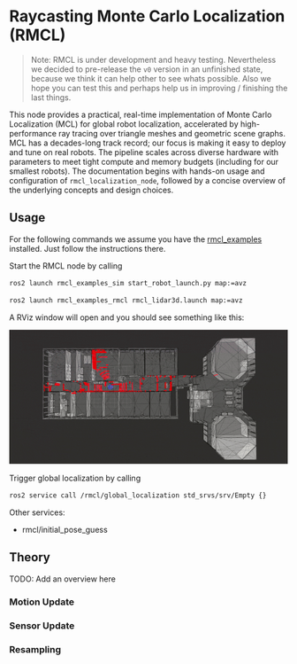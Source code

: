 # Raycasting Monte Carlo Localization (RMCL)

> Note: RMCL is under development and heavy testing. 
> Nevertheless we decided to pre-release the `v0` version in an unfinished state, because we think it can help other to see 
> whats possible. Also we hope you can test this and perhaps help us in improving / finishing the last things.

This node provides a practical, real-time implementation of Monte Carlo Localization (MCL) for global robot localization, accelerated by high-performance ray tracing over triangle meshes and geometric scene graphs. MCL has a decades-long track record; our focus is making it easy to deploy and tune on real robots. The pipeline scales across diverse hardware with parameters to meet tight compute and memory budgets (including for our smallest robots). The documentation begins with hands-on usage and configuration of `rmcl_localization_node`, followed by a concise overview of the underlying concepts and design choices.

## Usage

For the following commands we assume you have the [rmcl_examples](https://github.com/amock/rmcl_examples) installed. Just follow the instructions there.

Start the RMCL node by calling

```bash
ros2 launch rmcl_examples_sim start_robot_launch.py map:=avz
```

```bash
ros2 launch rmcl_examples_rmcl rmcl_lidar3d.launch map:=avz
```

A RViz window will open and you should see something like this:

![Teaser](.resources/rmcl.gif)

Trigger global localization by calling

```bash
ros2 service call /rmcl/global_localization std_srvs/srv/Empty {}
```


Other services:
- rmcl/initial_pose_guess





## Theory

TODO: Add an overview here



### Motion Update

### Sensor Update

### Resampling





